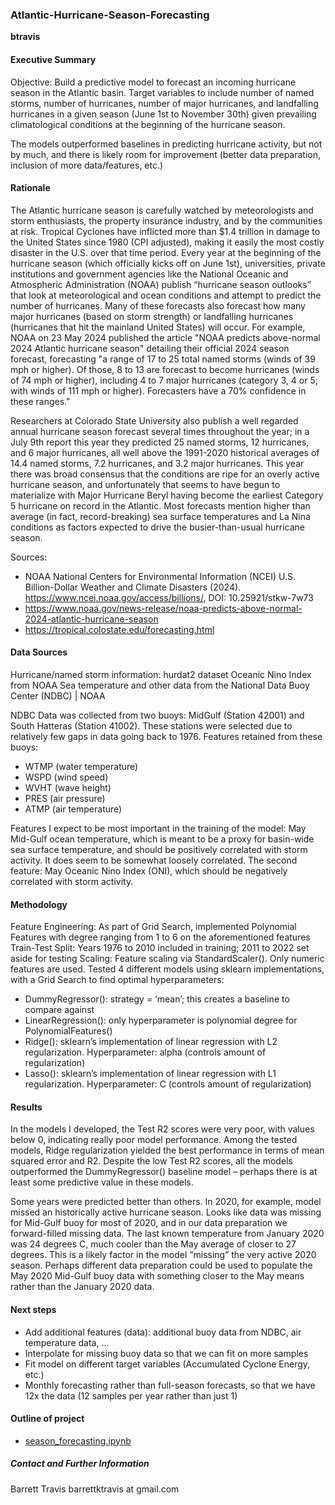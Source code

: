 ### Atlantic-Hurricane-Season-Forecasting

**btravis**

#### Executive Summary
Objective: Build a predictive model to forecast an incoming hurricane season in the Atlantic basin. Target variables to include number of named storms, number of hurricanes, number of major hurricanes, and landfalling hurricanes in a given season (June 1st to November 30th) given prevailing climatological conditions at the beginning of the hurricane season.

The models outperformed baselines in predicting hurricane activity, but not by much, and there is likely room for improvement (better data preparation, inclusion of more data/features, etc.)

#### Rationale
The Atlantic hurricane season is carefully watched by meteorologists and storm enthusiasts, the property insurance industry, and by the communities at risk. Tropical Cyclones have inflicted more than $1.4 trillion in damage to the United States since 1980 (CPI adjusted), making it easily the most costly disaster in the U.S. over that time period.
Every year at the beginning of the hurricane season (which officially kicks off on June 1st), universities, private institutions and government agencies like the National Oceanic and Atmospheric Administration (NOAA) publish “hurricane season outlooks” that look at meteorological and ocean conditions and attempt to predict the number of hurricanes. Many of these forecasts also forecast how many major hurricanes (based on storm strength) or landfalling hurricanes (hurricanes that hit the mainland United States) will occur. For example, NOAA on 23 May 2024 published the article "NOAA predicts above-normal 2024 Atlantic hurricane season" detailing their official 2024 season forecast, forecasting "a range of 17 to 25 total named storms (winds of 39 mph or higher). Of those, 8 to 13 are forecast to become hurricanes (winds of 74 mph or higher), including 4 to 7 major hurricanes (category 3, 4 or 5; with winds of 111 mph or higher). Forecasters have a 70% confidence in these ranges."

Researchers at Colorado State University also publish a well regarded annual hurricane season forecast several times throughout the year; in a July 9th report this year they predicted 25 named storms, 12 hurricanes, and 6 major hurricanes, all well above the 1991-2020 historical averages of 14.4 named storms, 7.2 hurricanes, and 3.2 major hurricanes. This year there was broad consensus that the conditions are ripe for an overly active hurricane season, and unfortunately that seems to have begun to materialize with Major Hurricane Beryl having become the earliest Category 5 hurricane on record in the Atlantic. Most forecasts mention higher than average (in fact, record-breaking) sea surface temperatures and La Nina conditions as factors expected to drive the busier-than-usual hurricane season.

Sources:
- NOAA National Centers for Environmental Information (NCEI) U.S. Billion-Dollar Weather and Climate Disasters (2024). https://www.ncei.noaa.gov/access/billions/, DOI: 10.25921/stkw-7w73
- https://www.noaa.gov/news-release/noaa-predicts-above-normal-2024-atlantic-hurricane-season
- https://tropical.colostate.edu/forecasting.html


#### Data Sources
Hurricane/named storm information: hurdat2 dataset
Oceanic Nino Index from NOAA
Sea temperature and other data from the National Data Buoy Center (NDBC) | NOAA

NDBC Data was collected from two buoys: MidGulf (Station 42001) and South Hatteras (Station 41002). These stations were selected due to relatively few gaps in data going back to 1976. Features retained from these buoys:
- WTMP (water temperature)
- WSPD (wind speed)
- WVHT (wave height)
- PRES (air pressure)
- ATMP (air temperature)

Features I expect to be most important in the training of the model: May Mid-Gulf ocean temperature, which is meant to be a proxy for basin-wide sea surface temperature, and should be positively correlated with storm activity. It does seem to be somewhat loosely correlated.
The second feature: May Oceanic Nino Index (ONI), which should be negatively correlated with storm activity.

#### Methodology
Feature Engineering: As part of Grid Search, implemented Polynomial Features with degree ranging from 1 to 6 on the aforementioned features
Train-Test Split: Years 1976 to 2010 included in training; 2011 to 2022 set aside for testing
Scaling: Feature scaling via StandardScaler(). Only numeric features are used.
Tested 4 different models using sklearn implementations, with a Grid Search to find optimal hyperparameters:
- DummyRegressor(): strategy = ‘mean’; this creates a baseline to compare against
- LinearRegression(): only hyperparameter is polynomial degree for PolynomialFeatures()
- Ridge(): sklearn’s implementation of linear regression with L2 regularization. Hyperparameter: alpha (controls amount of regularization)
- Lasso(): sklearn’s implementation of linear regression with L1 regularization. Hyperparameter: C (controls amount of regularization)

#### Results
In the models I developed, the Test R2 scores were very poor, with values below 0, indicating really poor model performance. 
Among the tested models, Ridge regularization yielded the best performance in terms of mean squared error and R2. Despite the low Test R2 scores, all the models outperformed the DummyRegressor() baseline model – perhaps there is at least some predictive value in these models.

Some years were predicted better than others. In 2020, for example, model missed an historically active hurricane season. Looks like data was missing for Mid-Gulf buoy for most of 2020, and in our data preparation we  forward-filled missing data. The last known temperature from January 2020 was 24 degrees C, much cooler than the May average of closer to 27 degrees. This is a likely factor in the model “missing” the very active 2020 season. Perhaps different data preparation could be used to populate the May 2020 Mid-Gulf buoy data with something closer to the May means rather than the January 2020 data.

#### Next steps
- Add additional features (data): additional buoy data from NDBC, air temperature data, ...
- Interpolate for missing buoy data so that we can fit on more samples
- Fit model on different target variables (Accumulated Cyclone Energy, etc.)
- Monthly forecasting rather than full-season forecasts, so that we have 12x the data (12 samples per year rather than just 1)

#### Outline of project

- [season_forecasting.ipynb](https://github.com/b-travis/Atlantic-Hurricane-Season-Forecasting/blob/main/season_forecasting.ipynb)


##### Contact and Further Information
Barrett Travis
barrettktravis at gmail.com
